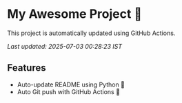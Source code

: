 # My Awesome Project 🚀

This project is automatically updated using GitHub Actions.

_Last updated: 2025-07-03 00:28:23 IST_

## Features
- Auto-update README using Python 🐍
- Auto Git push with GitHub Actions 🤖
